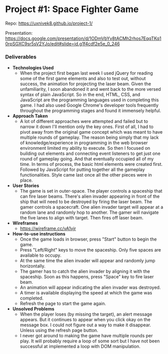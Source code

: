 # Project #1: Space Fighter Game
Repo: https://uxnivek8.github.io/project-1/

Presentation: https://docs.google.com/presentation/d/1ODmVbYv8tACMh2rhos7EqqTKq10rpSGXC9sr5sV2YJo/edit#slide=id.g1f4cdf2e5e_0_246

### Deliverables

* **Technologies Used**
  - When the project first began last week I used jQuery for reading some of the first game elements and also to test out, without success, the animation for projecting the laser beam. Given the unfamiliarity, I soon abandoned it and went back to the more versed syntax of plain JavaScript. So in the end, HTML, CSS, and JavaScript are the programming languages used in completing this game. I had also used Google Chrome's developer tools frequently throughout the programming stages and found it immensely helpful.
* **Approach Taken**
  - A lot of different approaches were attempted and failed but to narrow it down I'll mention only the key ones. First of all, I had to pivot away from the original game concept which was meant to have multiple rounds of gameplay. The reason being simply that my lack of knowledge/experience in programming in the web browser environment limited my ability to execute. So then I focused on building out elements and connecting event listeners to get just one round of gameplay going. And that eventually occupied all of my time. In terms of process, the basic html elements were created first. Followed by JavaScript for putting together all the gameplay functionalities. Style came last once all the other pieces were in place.
* **User Stories**
  - The game is set in outer-space. The player controls a spaceship that can fire laser beams. There's alien invader appearing in front of the ship that will need to be destroyed by firing the laser beam. The gamer controls a spacecraft. One alien invader target will appear at a random lane and randomly hop to another. The gamer will navigate the five lanes to align with target. Then fires off laser beam.
* **Wireframes**
  - https://wireframe.cc/vA1vjr
* **How-to-use instructions**
  - Once the game loads in browser, press "Start" button to begin the game.
  - Press "Left/Right" keys to move the spaceship. Only five spaces are available to occupy.
  - At the same time the alien invader will appear and randomly jump horizontally.
  - The gamer has to catch the alien invader by aligning it with the spaceship. Soon as this happens, press "Space" key to fire laser beam.
  - An animation will appear indicating the alien invader was destroyed.
  - A timer is available displaying the speed at which the game was completed.
  - Refresh the page to start the game again.
* **Unsolved Problems**
  - When the player loses (by missing the target), an alert message appears. But it continues to appear when you click okay on the message box. I could not figure out a way to make it disappear. Unless using the refresh page button.
  - I never got around to making the game have multiple rounds per play. It will probably require a loop of some sort but I have not been successful at implemented a loop with DOM manipulation.
